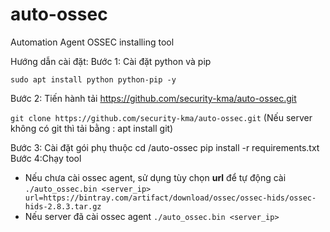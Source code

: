 # auto-ossec
Automation Agent OSSEC installing tool 

Hướng dẫn cài đặt: 
Bước 1: Cài đặt python và pip

```sudo apt install python python-pip -y```

Bước 2: Tiến hành tải  https://github.com/security-kma/auto-ossec.git

```git clone https://github.com/security-kma/auto-ossec.git``` (Nếu server không có git thì tải bằng : apt install git)

Bước 3: Cài đặt gói phụ thuộc
cd /auto-ossec
pip install -r requirements.txt
Bước 4:Chạy tool
- Nếu chưa cài ossec agent, sử dụng tùy chọn **url**  để  tự động cài
```./auto_ossec.bin <server_ip> url=https://bintray.com/artifact/download/ossec/ossec-hids/ossec-hids-2.8.3.tar.gz```
- Nếu server đã cài ossec agent 
```./auto_ossec.bin <server_ip>```
